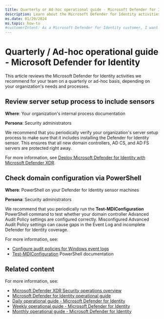 ```yaml
---
title: Quarterly or Ad-hoc operational guide - Microsoft Defender for Identity
description: Learn about the Microsoft Defender for Identity activities that we recommend for your team on a quarterly or ad-hoc basis.
ms.date: 01/29/2024
ms.topic: how-to
#customerIntent: As a Microsoft Defender for Identity customer, I want to know the recommended activities for my team on a quarterly or ad-hoc basis.
---
```


# Quarterly / Ad-hoc operational guide - Microsoft Defender for Identity

This article reviews the Microsoft Defender for Identity activities we recommend for your team on a quarterly or ad-hoc basis, depending on your organization's needs and processes.

## Review server setup process to include sensors

**Where**: Your organization's internal process documentation

**Persona**: Security administrators

We recommend that you periodically verify your organization's server setup process to make sure that it includes installing the Defender for Identity sensor. This ensures that all new domain controllers, AD CS, and AD FS servers are protected right away.

For more information, see [Deploy Microsoft Defender for Identity with Microsoft Defender XDR](../deploy/deploy-defender-identity.md).

## Check domain configuration via PowerShell

**Where**: PowerShell on your Defender for Identity sensor machines

**Persona**: Security administrators

We recommend that you periodically run the **Test-MDIConfiguration** PowerShell command to test whether your domain controller Advanced Audit Policy settings are configured correctly. Misconfigured Advanced Audit Policy settings can cause gaps in the Event Log and incomplete Defender for Identity coverage.

For more information, see:

- [Configure audit policies for Windows event logs](../deploy/configure-windows-event-collection.md)
- [Test-MDIConfiguration](/powershell/module/defenderforidentity/test-mdiconfiguration) PowerShell documentation


## Related content

For more information, see:

- [Microsoft Defender XDR Security operations overview](/security/operations/overview)
- [Microsoft Defender for Identity operational guide](ops-guide.md)
- [Daily operational guide - Microsoft Defender for Identity](ops-guide-daily.md)
- [Weekly operational guide - Microsoft Defender for Identity](ops-guide-weekly.md)
- [Monthly operational guide - Microsoft Defender for Identity](ops-guide-monthly.md)
